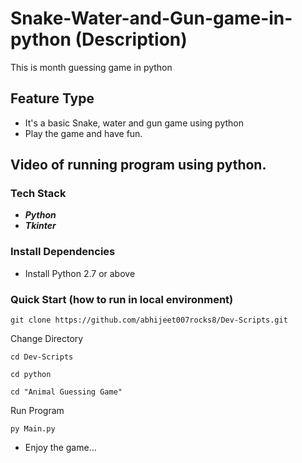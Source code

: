 # Snake-Water-and-Gun-game-in-python (Description)
This is month guessing game in python

## Feature Type
- It's a basic Snake, water and gun game using python
- Play the game and have fun.

## Video of running program using python.


### Tech Stack 

* ***Python*** 
* ***Tkinter***

### Install Dependencies 

- Install Python 2.7 or above 

### Quick Start (how to run in local environment)
```
git clone https://github.com/abhijeet007rocks8/Dev-Scripts.git
```
Change Directory 
```
cd Dev-Scripts
```
```
cd python
```
```
cd "Animal Guessing Game"
```
Run Program
```
py Main.py
```

- Enjoy the game...